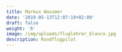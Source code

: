 ```yaml
---
title: Markus Wassmer
date: '2019-05-13T12:07:19+02:00'
draft: false
weight: '6'
image: /img/uploads/fluglehrer_blanco.jpg
description: Rundflugpilot
---
```


